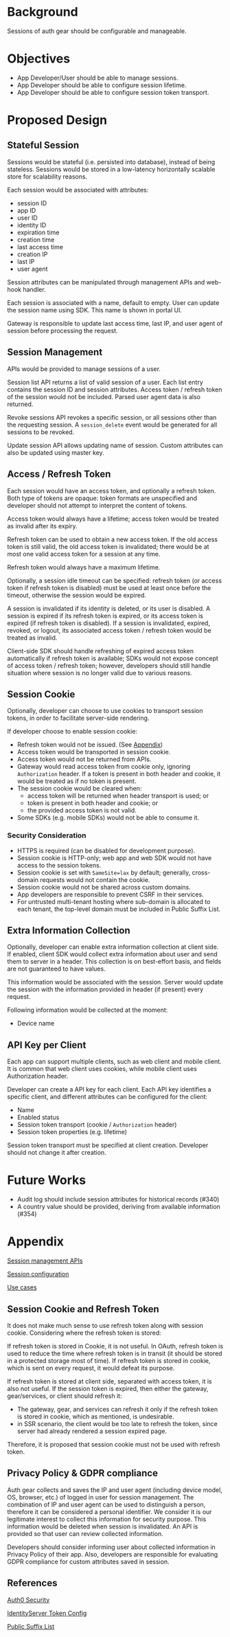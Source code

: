 # Background

Sessions of auth gear should be configurable and manageable.


# Objectives

- App Developer/User should be able to manage sessions.
- App Developer should be able to configure session lifetime.
- App Developer should be able to configure session token transport.


# Proposed Design

## Stateful Session

Sessions would be stateful (i.e. persisted into database), instead of being
stateless. Sessions would be stored in a low-latency horizontally scalable
store for scalability reasons.

Each session would be associated with attributes:
- session ID
- app ID
- user ID
- identity ID
- expiration time
- creation time
- last access time
- creation IP
- last IP
- user agent

Session attributes can be manipulated through management APIs and web-hook
handler.

Each session is associated with a name, default to empty. User can update the
session name using SDK. This name is shown in portal UI.

Gateway is responsible to update last access time, last IP, and user agent
of session before processing the request.


## Session Management

APIs would be provided to manage sessions of a user.

Session list API returns a list of valid session of a user. Each list entry
contains the session ID and session attributes. Access token / refresh token of
the session would not be included. Parsed user agent data is also returned.

Revoke sessions API revokes a specific session, or all sessions other than the
requesting session. A `session_delete` event would be generated for all sessions
to be revoked.

Update session API allows updating name of session. Custom attributes can also
be updated using master key.


## Access / Refresh Token

Each session would have an access token, and optionally a refresh token. Both
type of tokens are opaque: token formats are unspecified and developer should
not attempt to interpret the content of tokens.

Access token would always have a lifetime; access token would be treated as
invalid after its expiry.

Refresh token can be used to obtain a new access token. If the old access token
is still valid, the old access token is invalidated; there would be at most one
valid access token for a session at any time.

Refresh token would always have a maximum lifetime.

Optionally, a session idle timeout can be specified: refresh token (or access
token if refresh token is disabled) must be used at least once before the
timeout, otherwise the session would be expired.

A session is invalidated if its identity is deleted, or its user is disabled.
A session is expired if its refresh token is expired, or its access token is
expired (if refresh token is disabled).
If a session is invalidated, expired, revoked, or logout, its associated access
token / refresh token would be treated as invalid.

Client-side SDK should handle refreshing of expired access token automatically
if refresh token is available; SDKs would not expose concept of access token /
refresh token; however, developers should still handle situation where session
is no longer valid due to various reasons.


## Session Cookie

Optionally, developer can choose to use cookies to transport session tokens, in
order to facilitate server-side rendering.

If developer choose to enable session cookie:
- Refresh token would not be issued. (See [Appendix](#session-cookie-and-refresh-token))
- Access token would be transported in session cookie.
- Access token would not be returned from APIs.
- Gateway would read access token from cookie only, ignoring `Authorization`
  header. If a token is present in both header and cookie, it would be treated
  as if no token is present.
- The session cookie would be cleared when:
    - access token will be returned when header transport is used; or
    - token is present in both header and cookie; or
    - the provided access token is not valid.
- Some SDKs (e.g. mobile SDKs) would not be able to consume it.

### Security Consideration

- HTTPS is required (can be disabled for development purpose).
- Session cookie is HTTP-only; web app and web SDK would not have access to the
  session tokens.
- Session cookie is set with `SameSite=lax` by default; generally, cross-domain
  requests would not contain the cookie.
- Session cookie would not be shared across custom domains.
- App developers are responsible to prevent CSRF in their services.
- For untrusted multi-tenant hosting where sub-domain is allocated to each
  tenant, the top-level domain must be included in Public Suffix List.


## Extra Information Collection

Optionally, developer can enable extra information collection at client side.
If enabled, client SDK would collect extra information about user and send them
to server in a header. This collection is on best-effort basis, and fields are
not guaranteed to have values.

This information would be associated with the session. Server would update
the session with the information provided in header (if present) every request.

Following information would be collected at the moment:
- Device name


## API Key per Client

Each app can support multiple clients, such as web client and mobile client.
It is common that web client uses cookies, while mobile client uses
Authorization header.

Developer can create a API key for each client. Each API key identifies a
specific client, and different attributes can be configured for the client:
- Name
- Enabled status
- Session token transport (cookie / `Authorization` header)
- Session token properties (e.g. lifetime)

Session token transport must be specified at client creation. Developer should
not change it after creation.


# Future Works
- Audit log should include session attributes for historical records (#340)
- A country value should be provided, deriving from available information (#354)


# Appendix

[Session management APIs](./api.md)

[Session configuration](./config.md)

[Use cases](./use-cases.md)


## Session Cookie and Refresh Token

It does not make much sense to use refresh token along with session cookie.
Considering where the refresh token is stored:

If refresh token is stored in Cookie, it is not useful. In OAuth, refresh token
is used to reduce the time where refresh token is in transit (it should be
stored in a protected storage most of time). If refresh token is stored in
cookie, which is sent on every request, it would defeat its purpose.

If refresh token is stored at client side, separated with access token, it is
also not useful. If the session token is expired, then either the gateway,
gear/services, or client should refresh it:
- The gateway, gear, and services can refresh it only if the refresh token is
  stored in cookie, which as mentioned, is undesirable.
- in SSR scenario, the client would be too late to refresh the token, since
  server had already rendered a session expired page.

Therefore, it is proposed that session cookie must not be used with refresh
token.


## Privacy Policy & GDPR compliance

Auth gear collects and saves the IP and user agent (including device model,
OS, browser, etc.) of logged in user for session management. The combination of
IP and user agent can be used to distinguish a person, therefore it can be
considered a personal identifier. We consider it is our legitimate interest to
collect this information for security purpose. This information would be
deleted when session is invalidated. An API is provided so that user can
review collected information.

Developers should consider informing user about collected information in
Privacy Policy of their app. Also, developers are responsible for evaluating
GDPR compliance for custom attributes saved in session.


## References

[Auth0 Security](https://auth0.com/blog/common-threats-in-web-app-security/#Cross-Site-Request-Forgery--CSRF-)

[IdentityServer Token Config](http://docs.identityserver.io/en/latest/topics/refresh_tokens.html)

[Public Suffix List](https://publicsuffix.org/)
